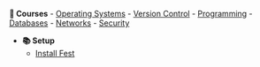 **📅 Courses**
    - [Operating Systems](/courses/os/_home.md)
    - [Version Control](/courses/version-control/_home.md)
    - [Programming](/courses/programming/_home.md)
    - [Databases](/courses/databases/_home.md)
    - [Networks](/courses/networks/_home.md)
    - [Security](/courses/security/_home.md)
    
- **📚 Setup**
    - [Install Fest](/resources/downloads.md)